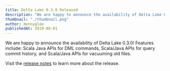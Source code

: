 ```yaml
---
title: Delta Lake 0.3.0 Released
description: "We are happy to announce the availability of Delta Lake 0.3.0! Features include: Scala Java APIs for DML commands, Scala/Java APIs for query commit history, and Scala/Java APIs for vacuuming old files."
thumbnail: "./thumbnail.png"
author: dennyglee
publishedAt: 2019-08-01
---
```


We are happy to announce the availability of Delta Lake 0.3.0! Features include: Scala Java APIs for DML commands, Scala/Java APIs for query commit history, and Scala/Java APIs for vacuuming old files.

Visit the [release notes](https://github.com/delta-io/delta/releases) to learn more about the release.
